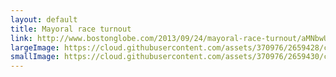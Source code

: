 ```yaml
---
layout: default
title: Mayoral race turnout
link: http://www.bostonglobe.com/2013/09/24/mayoral-race-turnout/aMNbwUxgo0qZt74HRC6fVM/story.html
largeImage: https://cloud.githubusercontent.com/assets/370976/2659428/ca53e1be-c014-11e3-8913-f4abbfa1dad8.jpg
smallImage: https://cloud.githubusercontent.com/assets/370976/2659430/cf155bb0-c014-11e3-920d-c11c35be8a7a.jpg
---
```

